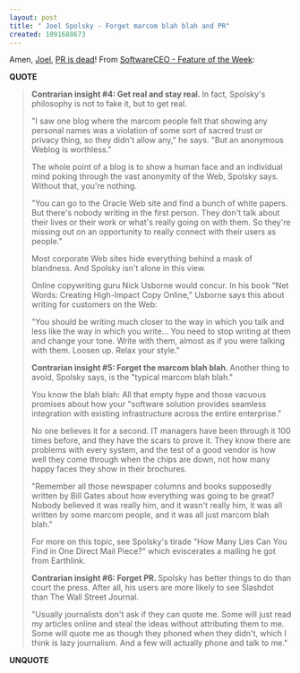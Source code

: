 ```yaml
---
layout: post
title: " Joel Spolsky - Forget marcom blah blah and PR"
created: 1091688673
---
```

Amen, <a href="http://joelonsoftware.com/items/2004/08/03.html">Joel</a>, <a href="http://www.globalprblogweek.com/archives/traditional_pr_is_de.php">PR is dead</a>!
From <a href="http://www.softwareceo.com/index_com_4.php">SoftwareCEO - Feature of the Week</a>:
<p><strong>QUOTE</strong></p><blockquote><strong>Contrarian insight #4: Get real and stay real. </strong>
In fact, Spolsky's philosophy is not to fake it, but to get real.

"I saw one blog where the marcom people felt that showing any personal names was a violation of some sort of sacred trust or privacy thing, so they didn't allow any," he says. "But an anonymous Weblog is worthless."

The whole point of a blog is to show a human face and an individual mind poking through the vast anonymity of the Web, Spolsky says. Without that, you're nothing.

"You can go to the Oracle Web site and find a bunch of white papers. But there's nobody writing in the first person. They don't talk about their lives or their work or what's really going on with them. So they're missing out on an opportunity to really connect with their users as people."

Most corporate Web sites hide everything behind a mask of blandness. And Spolsky isn't alone in this view.

Online copywriting guru Nick Usborne would concur. In his book "Net Words: Creating High-Impact Copy Online," Usborne says this about writing for customers on the Web:

"You should be writing much closer to the way in which you talk and less like the way in which you write... You need to stop writing at them and change your tone. Write with them, almost as if you were talking with them. Loosen up. Relax your style."

<strong>Contrarian insight #5: Forget the marcom blah blah. </strong>
Another thing to avoid, Spolsky says, is the "typical marcom blah blah."

You know the blah blah: All that empty hype and those vacuous promises about how your "software solution provides seamless integration with existing infrastructure across the entire enterprise."

No one believes it for a second. IT managers have been through it 100 times before, and they have the scars to prove it. They know there are problems with every system, and the test of a good vendor is how well they come through when the chips are down, not how many happy faces they show in their brochures.

"Remember all those newspaper columns and books supposedly written by Bill Gates about how everything was going to be great? Nobody believed it was really him, and it wasn't really him, it was all written by some marcom people, and it was all just marcom blah blah."

For more on this topic, see Spolsky's tirade "How Many Lies Can You Find in One Direct Mail Piece?" which eviscerates a mailing he got from Earthlink.

<strong>Contrarian insight #6: Forget PR. </strong>
Spolsky has better things to do than court the press. After all, his users are more likely to see Slashdot than The Wall Street Journal.

"Usually journalists don't ask if they can quote me. Some will just read my articles online and steal the ideas without attributing them to me. Some will quote me as though they phoned when they didn't, which I think is lazy journalism. And a few will actually phone and talk to me."</blockquote><p><strong>UNQUOTE</strong></p>

